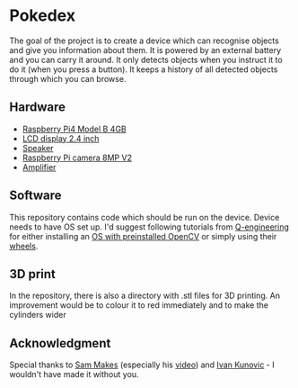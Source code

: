 # Pokedex

The goal of the project is to create a device which can recognise objects and give you information about them.
It is powered by an external battery and you can carry it around.
It only detects objects when you instruct it to do it (when you press a button).
It keeps a history of all detected objects through which you can browse.

## Hardware
- [Raspberry Pi4 Model B 4GB](https://www.hgspot.hr/elektronicki-set-raspberry-pi-4-model-b-8gb-original-starter-kit-8gb-komplet)
- [LCD display 2.4 inch](https://www.amazon.de/-/en/Coolwell-Waveshare-General-Resolution-Embedded/dp/B08JCFC69B)
- [Speaker](http://www.elmatis.hr/ProductDetails.aspx?productId=52232)
- [Raspberry Pi camera 8MP V2](https://www.tme.eu/hr/en/details/rpi-camera-v2/accessories-for-embedded-systems/raspberry-pi/raspberry-pi-camera-8mp-v2/)
- [Amplifier](https://hr.mouser.com/ProductDetail/Adafruit/3006?qs=SV%252B0z0o3NTtodS8r%2Ftqo5A%3D%3D)

## Software
This repository contains code which should be run on the device.
Device needs to have OS set up.
I'd suggest following tutorials from [Q-engineering](https://github.com/Qengineering) for either installing an [OS with preinstalled OpenCV](https://github.com/Qengineering/Install-OpenCV-Raspberry-Pi-64-bits) or simply using their [wheels](https://github.com/Qengineering/Paddle-Raspberry-Pi).

## 3D print
In the repository, there is also a directory with .stl files for 3D printing.
An improvement would be to colour it to red immediately and to make the cylinders wider


## Acknowledgment

Special thanks to [Sam Makes](https://www.youtube.com/@sammakes3512) (especially his [video](https://www.youtube.com/watch?v=fbpM0oHZSb4)) and [Ivan Kunovic](https://www.linkedin.com/in/ivankunovic/) - I wouldn't have made it without you.
